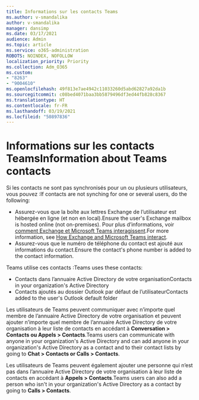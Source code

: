 ```yaml
---
title: Informations sur les contacts Teams
ms.author: v-smandalika
author: v-smandalika
manager: dansimp
ms.date: 03/17/2021
audience: Admin
ms.topic: article
ms.service: o365-administration
ROBOTS: NOINDEX, NOFOLLOW
localization_priority: Priority
ms.collection: Adm_O365
ms.custom:
- "8263"
- "9004610"
ms.openlocfilehash: 49f813e7ae4942c11033260d5abd62827a92da1b
ms.sourcegitcommit: c08bed4071baa3bb5879496df3ed44fb828c8367
ms.translationtype: HT
ms.contentlocale: fr-FR
ms.lasthandoff: 03/19/2021
ms.locfileid: "50897836"
---
```

# <a name="information-about-teams-contacts"></a><span data-ttu-id="fac36-102">Informations sur les contacts Teams</span><span class="sxs-lookup"><span data-stu-id="fac36-102">Information about Teams contacts</span></span>

<span data-ttu-id="fac36-103">Si les contacts ne sont pas synchronisés pour un ou plusieurs utilisateurs, vous pouvez :</span><span class="sxs-lookup"><span data-stu-id="fac36-103">If contacts are not synching for one or several users, do the following:</span></span>
- <span data-ttu-id="fac36-104">Assurez-vous que la boîte aux lettres Exchange de l’utilisateur est hébergée en ligne (et non en local).</span><span class="sxs-lookup"><span data-stu-id="fac36-104">Ensure the user's Exchange mailbox is hosted online (not on-premises).</span></span> <span data-ttu-id="fac36-105">Pour plus d’informations, voir [comment Exchange et Microsoft Teams interagissent](https://docs.microsoft.com/microsoftteams/exchange-teams-interact).</span><span class="sxs-lookup"><span data-stu-id="fac36-105">For more information, see [How Exchange and Microsoft Teams interact](https://docs.microsoft.com/microsoftteams/exchange-teams-interact).</span></span>
- <span data-ttu-id="fac36-106">Assurez-vous que le numéro de téléphone du contact est ajouté aux informations du contact.</span><span class="sxs-lookup"><span data-stu-id="fac36-106">Ensure the contact's phone number is added to the contact information.</span></span>

<span data-ttu-id="fac36-107">Teams utilise ces contacts :</span><span class="sxs-lookup"><span data-stu-id="fac36-107">Teams uses these contacts:</span></span>

- <span data-ttu-id="fac36-108">Contacts dans l’annuaire Active Directory de votre organisation</span><span class="sxs-lookup"><span data-stu-id="fac36-108">Contacts in your organization's Active Directory</span></span>
- <span data-ttu-id="fac36-109">Contacts ajoutés au dossier Outlook par défaut de l’utilisateur</span><span class="sxs-lookup"><span data-stu-id="fac36-109">Contacts added to the user's Outlook default folder</span></span>

<span data-ttu-id="fac36-110">Les utilisateurs de Teams peuvent communiquer avec n’importe quel membre de l’annuaire Active Directory de votre organisation et peuvent ajouter n’importe quel membre de l’annuaire Active Directory de votre organisation à leur liste de contacts en accédant à **Conversation > Contacts ou Appels > Contacts**.</span><span class="sxs-lookup"><span data-stu-id="fac36-110">Teams users can communicate with anyone in your organization's Active Directory and can add anyone in your organization's Active Directory as a contact and to their contact lists by going to **Chat > Contacts or Calls > Contacts**.</span></span>

<span data-ttu-id="fac36-111">Les utilisateurs de Teams peuvent également ajouter une personne qui n’est pas dans l’annuaire Active Directory de votre organisation à leur liste de contacts en accédant à **Appels > Contacts**.</span><span class="sxs-lookup"><span data-stu-id="fac36-111">Teams users can also add a person who isn't in your organization's Active Directory as a contact by going to **Calls > Contacts**.</span></span>


